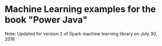 # Machine Learning examples for the book "Power Java"

Note: Updated for version 2 of Spark machine learning library on July 30, 2016
